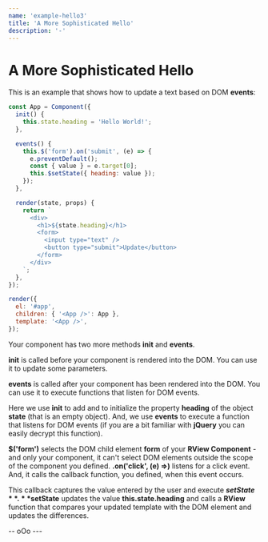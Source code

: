 ```yaml
---
name: 'example-hello3'
title: 'A More Sophisticated Hello'
description: '-'
---
```


# A More Sophisticated Hello

This is an example that shows how to update a text based on DOM **events**:

```javascript
const App = Component({
  init() {
    this.state.heading = 'Hello World!';
  },

  events() {
    this.$('form').on('submit', (e) => {
      e.preventDefault();
      const { value } = e.target[0];
      this.$setState({ heading: value });
    });
  },

  render(state, props) {
    return `
      <div>
        <h1>${state.heading}</h1>
        <form>
          <input type="text" />
          <button type="submit">Update</button>
        </form>
      </div>
    `;
  },
});

render({
  el: '#app',
  children: { '<App />': App },
  template: '<App />',
});
```

Your component has two more methods **init** and **events**.

**init** is called before your component is rendered into the DOM. You can use it to update some parameters.

**events** is called after your component has been rendered into the DOM. You can use it to execute functions that listen for DOM events.

Here we use **init** to add and to initialize the property **heading** of the object **state** (that is an empty object). And, we use **events** to execute a function that listens for DOM events (if you are a bit familiar with **jQuery** you can easily decrypt this function).

**$('form')** selects the DOM child element **form** of your **RView Component** - and only your component, it can't select DOM elements outside the scope of the component you defined. **.on('click', (e) =>)** listens for a click event. And, it calls the callback function, you defined, when this event occurs.

This callback captures the value entered by the user and execute **$setState**. **$setState** updates the value **this.state.heading** and calls a **RView** function that compares your updated template with the DOM element and updates the differences.

--  oOo ---
